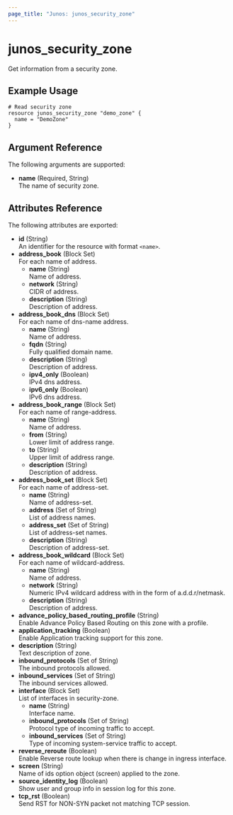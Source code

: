 ```yaml
---
page_title: "Junos: junos_security_zone"
---
```


# junos_security_zone

Get information from a security zone.

## Example Usage

```hcl
# Read security zone
resource junos_security_zone "demo_zone" {
  name = "DemoZone"
}
```

## Argument Reference

The following arguments are supported:

- **name** (Required, String)  
  The name of security zone.

## Attributes Reference

The following attributes are exported:

- **id** (String)  
  An identifier for the resource with format `<name>`.
- **address_book** (Block Set)  
  For each name of address.
  - **name** (String)  
    Name of address.
  - **network** (String)  
    CIDR of address.
  - **description** (String)  
    Description of address.
- **address_book_dns** (Block Set)  
  For each name of dns-name address.
  - **name** (String)  
    Name of address.
  - **fqdn** (String)  
    Fully qualified domain name.
  - **description** (String)  
    Description of address.
  - **ipv4_only** (Boolean)  
    IPv4 dns address.
  - **ipv6_only** (Boolean)  
    IPv6 dns address.
- **address_book_range** (Block Set)  
  For each name of range-address.
  - **name** (String)  
    Name of address.
  - **from** (String)  
    Lower limit of address range.
  - **to** (String)  
    Upper limit of address range.
  - **description** (String)  
    Description of address.
- **address_book_set** (Block Set)  
  For each name of address-set.
  - **name** (String)  
    Name of address-set.
  - **address** (Set of String)  
    List of address names.
  - **address_set** (Set of String)  
    List of address-set names.
  - **description** (String)  
    Description of address-set.
- **address_book_wildcard** (Block Set)  
  For each name of wildcard-address.
  - **name** (String)  
    Name of address.
  - **network** (String)  
    Numeric IPv4 wildcard address with in the form of a.d.d.r/netmask.
  - **description** (String)  
    Description of address.
- **advance_policy_based_routing_profile** (String)  
  Enable Advance Policy Based Routing on this zone with a profile.
- **application_tracking** (Boolean)  
  Enable Application tracking support for this zone.
- **description** (String)  
  Text description of zone.
- **inbound_protocols** (Set of String)  
  The inbound protocols allowed.  
- **inbound_services** (Set of String)  
  The inbound services allowed.  
- **interface** (Block Set)  
  List of interfaces in security-zone.  
  - **name** (String)  
    Interface name.
  - **inbound_protocols** (Set of String)  
    Protocol type of incoming traffic to accept.
  - **inbound_services** (Set of String)  
    Type of incoming system-service traffic to accept.
- **reverse_reroute** (Boolean)  
  Enable Reverse route lookup when there is change in ingress interface.
- **screen** (String)  
  Name of ids option object (screen) applied to the zone.
- **source_identity_log** (Boolean)  
  Show user and group info in session log for this zone.
- **tcp_rst** (Boolean)  
  Send RST for NON-SYN packet not matching TCP session.

